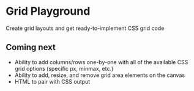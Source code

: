 # Grid Playground

Create grid layouts and get ready-to-implement CSS grid code

## Coming next

- Ability to add columns/rows one-by-one with all of the available CSS grid options (specific px, minmax, etc.)
- Ability to add, resize, and remove grid area elements on the canvas
- HTML to pair with CSS output
